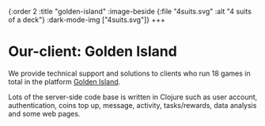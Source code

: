 {:order         2
 :title         "golden-island"
 :image-beside  {:file "4suits.svg" :alt "4 suits of a deck"}
 :dark-mode-img ["4suits.svg"]}
+++

# Our-client: Golden Island

We provide technical support and solutions to clients who run 18 games in total in the platform [Golden Island](https://www.80166.com/).
            
Lots of the server-side code base is written in Clojure such as user account, authentication, coins top up, message, activity, tasks/rewards, data analysis and some web pages.